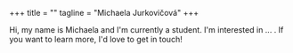 +++
title = ""
tagline = "Michaela Jurkovičová"
+++

Hi, my name is Michaela and I'm currently a student. I'm interested in ... . If you want to learn more, I'd love to get in touch!
